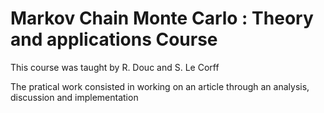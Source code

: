 # Markov Chain Monte Carlo : Theory and applications Course

This course was taught by R. Douc and S. Le Corff

The pratical work consisted in working on an article through an analysis, discussion and implementation

